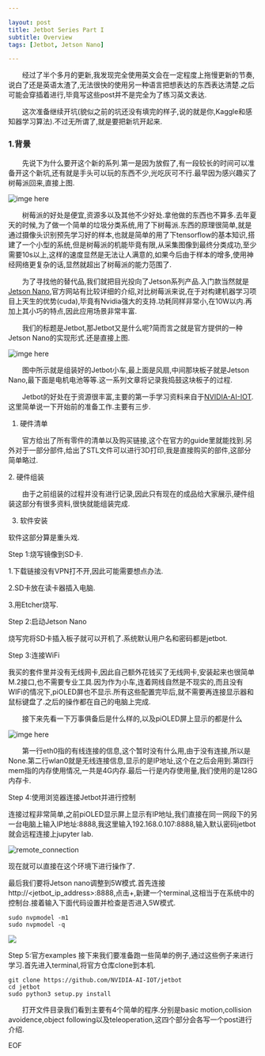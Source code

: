 ```yaml
---

layout: post
title: Jetbot Series Part I
subtitle: Overview
tags: [Jetbot, Jetson Nano]

---
```


<p style="text-indent:2em">经过了半个多月的更新,我发现完全使用英文会在一定程度上拖慢更新的节奏,说白了还是英语太渣了,无法很快的使用另一种语言把想表达的东西表达清楚.之后可能会穿插着进行,毕竟写这些post并不是完全为了练习英文表达.</p>
<p style="text-indent:2em">这次准备继续开坑(貌似之前的坑还没有填完的样子,说的就是你,Kaggle和感知器学习算法).不过无所谓了,就是要把新坑开起来.</p>

### 1.背景
<p style="text-indent:2em">先说下为什么要开这个新的系列.第一是因为放假了,有一段较长的时间可以准备开这个新坑,还有就是手头可以玩的东西不少,光吃灰可不行.最早因为感兴趣买了树莓派回来,直接上图.</p>

![imge here](/img/Raspberry.jpg)

<p style="text-indent:2em">树莓派的好处是便宜,资源多以及其他不少好处.拿他做的东西也不算多.去年夏天的时候,为了做一个简单的垃圾分类系统,用了下树莓派.东西的原理很简单,就是通过摄像头识别预先学习好的样本,也就是简单的用了下tensorflow的基本知识,搭建了一个小型的系统,但是树莓派的机能毕竟有限,从采集图像到最终分类成功,至少需要10s以上,这样的速度显然是无法让人满意的,如果今后由于样本的增多,使用神经网络更复杂的话,显然就超出了树莓派的能力范围了.</p>
<p style="text-indent:2em">为了寻找他的替代品,我们就把目光投向了Jetson系列产品.入门款当然就是<a href="https://www.nvidia.cn/autonomous-machines/embedded-systems/jetson-nano/">Jetson Nano</a>,官方网站有比较详细的介绍,对比树莓派来说,在于对构建机器学习项目上天生的优势(cuda),毕竟有Nvidia强大的支持.功耗同样非常小,在10W以内.再加上其小巧的特点,因此应用场景非常丰富.</p>
<p style="text-indent:2em">我们的标题是Jetbot,那Jetbot又是什么呢?简而言之就是官方提供的一种Jetson Nano的实现形式.还是直接上图.</p>

![imge here](/img/jetbot.jpg)

<p style="text-indent:2em">图中所示就是组装好的Jetbot小车,最上面是风扇,中间那块板子就是Jetson Nano,最下面是电机电池等等.这一系列文章将记录我捣鼓这块板子的过程.</p>

<p style="text-indent:2em">Jetbot的好处在于资源很丰富,主要的第一手学习资料来自于<a href="https://github.com/NVIDIA-AI-IOT/jetbot">NVIDIA-AI-IOT</a>.这里简单说一下开始前的准备工作.主要有三步.</p>

1. 硬件清单

<p style="text-indent:2em">官方给出了所有零件的清单以及购买链接,这个在官方的guide里就能找到.另外对于一部分部件,给出了STL文件可以进行3D打印,我是直接购买的部件,这部分简单略过.</p>
2. 硬件组装

<p style="text-indent:2em">由于之前组装的过程并没有进行记录,因此只有现在的成品给大家展示,硬件组装这部分有很多资料,很快就能组装完成.</p>

3. 软件安装

软件这部分算是重头戏.

Step 1:烧写镜像到SD卡.

1.下载链接没有VPN打不开,因此可能需要想点办法.

2.SD卡放在读卡器插入电脑.

3.用Etcher烧写.

Step 2:启动Jetson Nano

烧写完将SD卡插入板子就可以开机了.系统默认用户名和密码都是jetbot.

Step 3:连接WiFi

我买的套件里并没有无线网卡,因此自己额外花钱买了无线网卡,安装起来也很简单M.2接口,也不需要专业工具.因为作为小车,连着网线自然是不现实的,而且没有WIFi的情况下,piOLED屏也不显示.所有这些配置完毕后,就不需要再连接显示器和鼠标键盘了.之后的操作都在自己的电脑上完成.

<p style="text-indent:2em">接下来先看一下万事俱备后是什么样的,以及piOLED屏上显示的都是什么</p>

![imge here](/img/jetbot_led.jpg)

<p style="text-indent:2em">第一行eth0指的有线连接的信息,这个暂时没有什么用,由于没有连接,所以是None.第二行wlan0就是无线连接信息,显示的是IP地址,这个在之后会用到.第四行mem指的内存使用情况,一共是4G内存.最后一行是内存使用量,我们使用的是128G内存卡.</p>

Step 4:使用浏览器连接Jetbot并进行控制

连接过程非常简单,之前piOLED显示屏上显示有IP地址,我们直接在同一网段下的另一台电脑上输入IP地址:8888,我这里输入192.168.0.107:8888,输入默认密码jetbot就会远程连接上jupyter lab.

![remote_connection](/img/remote_connection.png)

现在就可以直接在这个环境下进行操作了.

最后我们要将Jetson nano调整到5W模式.首先连接http://<jetbot_ip_address>:8888,点击+,新建一个terminal,这相当于在系统中的控制台.接着输入下面代码设置并检查是否进入5W模式.

```
sudo nvpmodel -m1
sudo nvpmodel -q
```
![](/img/5W_model.png)

Step 5:官方examples
接下来我们要准备跑一些简单的例子,通过这些例子来进行学习.首先进入terminal,将官方仓库clone到本机.

```
git clone https://github.com/NVIDIA-AI-IOT/jetbot
cd jetbot
sudo python3 setup.py install
```
<p style="text-indent:2em">打开文件目录我们看到主要有4个简单的程序.分别是basic motion,collision avoidence,object following以及teleoperation,这四个部分会各写一个post进行介绍.</p>

EOF


